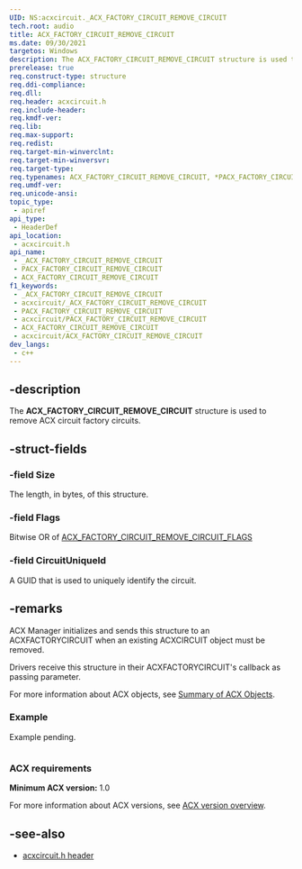 ```yaml
---
UID: NS:acxcircuit._ACX_FACTORY_CIRCUIT_REMOVE_CIRCUIT
tech.root: audio
title: ACX_FACTORY_CIRCUIT_REMOVE_CIRCUIT
ms.date: 09/30/2021
targetos: Windows
description: The ACX_FACTORY_CIRCUIT_REMOVE_CIRCUIT structure is used to remove ACX circuit factory circuits.
prerelease: true
req.construct-type: structure
req.ddi-compliance: 
req.dll: 
req.header: acxcircuit.h
req.include-header: 
req.kmdf-ver: 
req.lib: 
req.max-support: 
req.redist: 
req.target-min-winverclnt: 
req.target-min-winversvr: 
req.target-type: 
req.typenames: ACX_FACTORY_CIRCUIT_REMOVE_CIRCUIT, *PACX_FACTORY_CIRCUIT_REMOVE_CIRCUIT
req.umdf-ver: 
req.unicode-ansi: 
topic_type:
 - apiref
api_type:
 - HeaderDef
api_location:
 - acxcircuit.h
api_name:
 - _ACX_FACTORY_CIRCUIT_REMOVE_CIRCUIT
 - PACX_FACTORY_CIRCUIT_REMOVE_CIRCUIT
 - ACX_FACTORY_CIRCUIT_REMOVE_CIRCUIT
f1_keywords:
 - _ACX_FACTORY_CIRCUIT_REMOVE_CIRCUIT
 - acxcircuit/_ACX_FACTORY_CIRCUIT_REMOVE_CIRCUIT
 - PACX_FACTORY_CIRCUIT_REMOVE_CIRCUIT
 - acxcircuit/PACX_FACTORY_CIRCUIT_REMOVE_CIRCUIT
 - ACX_FACTORY_CIRCUIT_REMOVE_CIRCUIT
 - acxcircuit/ACX_FACTORY_CIRCUIT_REMOVE_CIRCUIT
dev_langs:
 - c++
---
```


## -description

The **ACX_FACTORY_CIRCUIT_REMOVE_CIRCUIT** structure is used to remove ACX circuit factory circuits.

## -struct-fields

### -field Size

The length, in bytes, of this structure. 

### -field Flags

Bitwise OR of [ACX_FACTORY_CIRCUIT_REMOVE_CIRCUIT_FLAGS](ne-acxcircuit-acx_factory_circuit_remove_circuit_flags.md) 

### -field CircuitUniqueId

A GUID that is used to uniquely identify the circuit.

## -remarks

ACX Manager initializes and sends this structure to an ACXFACTORYCIRCUIT when an existing ACXCIRCUIT object must be removed.

Drivers receive this structure in their ACXFACTORYCIRCUIT's callback as passing parameter.

For more information about ACX objects, see [Summary of ACX Objects](/windows-hardware/drivers/audio/acx-summary-of-objects).

### Example

Example pending.

```cpp

```

### ACX requirements

**Minimum ACX version:** 1.0

For more information about ACX versions, see [ACX version overview](/windows-hardware/drivers/audio/acx-version-overview).

## -see-also

- [acxcircuit.h header](index.md)


